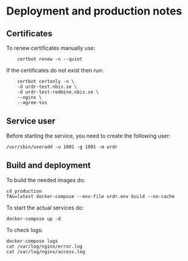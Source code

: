 # Deployment and production notes

## Certificates

To renew certificates manually use:

```shell
    certbot renew -n --quiet
```

If the certificates do not exist then run:

```shell
    certbot certonly -n \
    -d urdr-test.nbis.se \
    -d urdr-test-redmine.nbis.se \
    --nginx \
    --agree-tos
```

## Service user

Before starting the service, you need to create the following user:

```shell
/usr/sbin/useradd -u 1001 -g 1001 -m urdr
```

## Build and deployment

To build the needed images do:

```shell
cd production
TAG=latest docker-compose --env-file urdr.env build --no-cache
```

To start the actual services do:

```shell
docker-compose up -d
```

To check logs:

```shell
docker-compose logs
cat /var/log/nginx/error.log
cat /var/log/nginx/access.log
```

